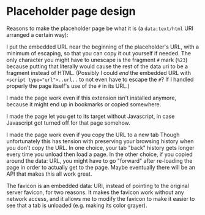 
Placeholder page design
===

Reasons to make the placeholder page be what it is (a `data:text/html`
URI arranged a certain way):

I put the embedded URL near the beginning of the placeholder's URL,
with a minimum of escaping, so that you can copy it out yourself
if needed.  The only character you might have to unescape is the
fragment `#` mark (`%23`) because putting that literally would
cause the rest of the data uri to be a fragment instead of HTML.
(Possibly I could *end* the embedded URL with
`<script type="url">..url..` to not even have to escape the `#`?
If I handled properly the page itself's use of the `#` in its URL.)

I made the page work even if this extension isn't installed
anymore, because it might end up in bookmarks or copied somewhere.

I made the page let you get to its target without Javascript, in
case Javascript got turned off for that page somehow.

I made the page work even if you copy the URL to a new tab
Though unfortunately this has tension with preserving your browsing
history when you don't copy the URL.  In one choice, your
tab "back" history gets longer every time you unload then load
a page.  In the other choice, if you copied around the data: URL,
you might have to go "forward" after re-loading the page
in order to actually get to the page.  Maybe eventually
there will be an API that makes this all work great.

The favicon is an embedded data: URI, instead of pointing to the original
server favicon, for two reasons.  It makes the favicon work without
any network access, and it allows me to modify the favicon to make
it easier to see that a tab is unloaded (e.g. making its color grayer).

